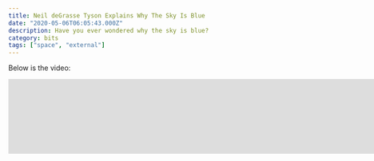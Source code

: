 ```yaml
---
title: Neil deGrasse Tyson Explains Why The Sky Is Blue
date: "2020-05-06T06:05:43.000Z"
description: Have you ever wondered why the sky is blue?
category: bits
tags: ["space", "external"]
---
```


Below is the video:

<iframe width="1903" src="https://www.youtube.com/embed/UvmWxm3nR6E" frameborder="0" allow="accelerometer; autoplay; encrypted-media; gyroscope; picture-in-picture" allowfullscreen></iframe>
